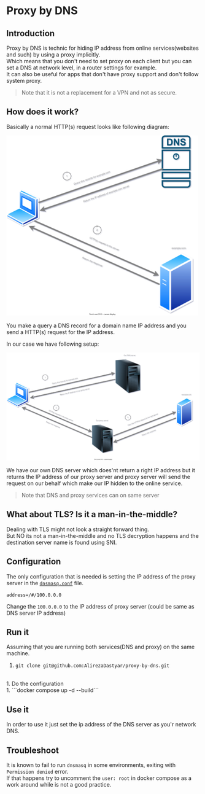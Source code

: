 # Proxy by DNS
## Introduction
Proxy by DNS is technic for hiding IP address from online services(websites and such) by using a proxy implicitly. <br/>
Which means that you don't need to set proxy on each client but you can set a DNS at network level, in a router settings for example.<br/>
It can also be useful for apps that don't have proxy support and don't follow system proxy.
> Note that it is not a replacement for a VPN and not as secure.
## How does it work?
Basically a normal HTTP(s) request looks like following diagram:

<img src="digrams/dns-call.drawio.svg" alt="Normal DNS call" width="500"/>

You make a query a DNS record for a domain name IP address and you send a HTTP(s) request for the IP address.


In our case we have following setup:


<img src="digrams/proxy-by-dns-call.drawio.svg" alt="proxy by DNS call" width="700"/>

We have our own DNS server which does'nt return a right IP address but it returns the IP address of our proxy server and proxy server will send the request on our behalf which make our IP hidden to the online service.<br/>
> Note that DNS and proxy services can on same server 

## What about TLS? Is it a man-in-the-middle?
Dealing with TLS might not look a straight forward thing.<br/> 
But NO its not a man-in-the-middle and no TLS decryption happens and the destination server name is found using SNI.<br/>

## Configuration
The only configuration that is needed is setting the IP address of the proxy server in the [`dnsmasq.conf`]() file.
```properties
address=/#/100.0.0.0
```
Change the `100.0.0.0` to the IP address of proxy server (could be same as DNS server IP address)

## Run it
Assuming that you are running both services(DNS and proxy) on the same machine.<br/>
1. ```git clone git@github.com:AlirezaDastyar/proxy-by-dns.git```
<br/>
1. Do the configuration
<br/>
1. ```docker compose up -d --build```

## Use it
In order to use it just set the ip address of the DNS server as you'r network DNS. 
## Troubleshoot 
It is known to fail to run `dnsmasq` in some environments, exiting with `Permission denied` error.<br> 
If that happens try to uncomment the `user: root` in docker compose as a work around while is not a good practice.